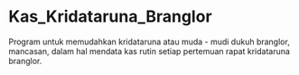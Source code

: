 # Kas_Kridataruna_Branglor
Program untuk memudahkan kridataruna atau muda - mudi dukuh branglor, mancasan, dalam hal mendata kas rutin setiap pertemuan rapat kridataruna branglor.
